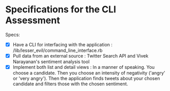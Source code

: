 # Specifications for the CLI Assessment

Specs:
- [x] Have a CLI for interfacing with the application : /lib/lesser_evil/command_line_interface.rb
- [x] Pull data from an external source : Twitter Search API and Vivek Narayanan's sentiment analysis tool
- [x] Implement both list and detail views : In a manner of speaking. You choose a candidate. Then you choose an intensity of negativity ('angry' or 'very angry'). Then the application finds tweets about your chosen candidate and filters those with the chosen sentiment.
